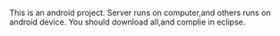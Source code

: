 This is an android project.
Server runs on computer,and others runs on android device.
You should download all,and complie in eclipse.
